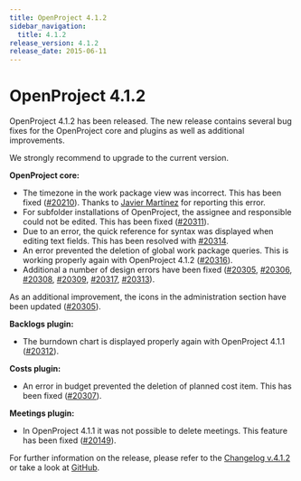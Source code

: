 ```yaml
---
title: OpenProject 4.1.2
sidebar_navigation:
  title: 4.1.2
release_version: 4.1.2
release_date: 2015-06-11
---
```



# OpenProject 4.1.2

OpenProject 4.1.2 has been released. The new release contains
several bug fixes for the OpenProject core and plugins as well as
additional improvements.

We strongly recommend to upgrade to the current version.

**OpenProject core:**

  - The timezone in the work package view was incorrect. This has been
    fixed
    ([#20210](https://community.openproject.org/work_packages/20210)).
    Thanks to [Javier Martínez](https://community.openproject.org/users/39048) for
    reporting this error.
  - For subfolder installations of OpenProject, the assignee and
    responsible could not be edited. This has been fixed
    ([#20311](https://community.openproject.org/work_packages/20311)).
  - Due to an error, the quick reference for syntax was displayed when
    editing text fields. This has been resolved with
    [#20314](https://community.openproject.org/work_packages/20314).
  - An error prevented the deletion of global work package queries. This
    is working properly again with OpenProject 4.1.2
    ([#20316](https://community.openproject.org/work_packages/20316)).
  - Additional a number of design errors have been fixed
    ([#20305](https://community.openproject.org/work_packages/20305),
    [#20306](https://community.openproject.org/work_packages/20306),
    [#20308](https://community.openproject.org/work_packages/20308),
    [#20309](https://community.openproject.org/work_packages/20309),
    [#20317](https://community.openproject.org/work_packages/20317),
    [#20313](https://community.openproject.org/work_packages/20313)).

As an additional improvement, the icons in the administration section
have been updated
([#20305](https://community.openproject.org/work_packages/20305)).

**Backlogs plugin:**

  - The burndown chart is displayed properly again with OpenProject
    4.1.1
    ([#20312](https://community.openproject.org/work_packages/20312)).

**Costs plugin:**

  - An error in budget prevented the deletion of planned cost item. This
    has been fixed
    ([#20307](https://community.openproject.org/work_packages/20307)).

**Meetings plugin:**

  - In OpenProject 4.1.1 it was not possible to delete meetings. This
    feature has been fixed
    ([#20149](https://community.openproject.org/work_packages/20149)).

For further information on the release, please refer to the
[Changelog v.4.1.2](https://community.openproject.org/versions/726)
or take a look at [GitHub](https://github.com/opf/openproject/tree/v4.1.2).
